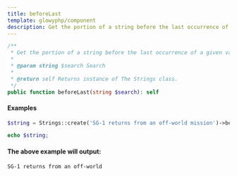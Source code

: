 ```yaml
---
title: beforeLast
template: glowyphp/component
description: Get the portion of a string before the last occurrence of a given value.
---
```


```php
/**
 * Get the portion of a string before the last occurrence of a given value.
 *
 * @param string $search Search
 *
 * @return self Returns instance of The Strings class.
 */
public function beforeLast(string $search): self
```

#### Examples

```php
$string = Strings::create('SG-1 returns from an off-world mission')->beforeLast('mission');

echo $string;
```

#### The above example will output:

```text
SG-1 returns from an off-world
```
